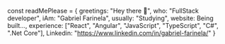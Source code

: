 const readMePlease = {
    greetings: "Hey there 👋",
    who: "FullStack developer",
    iAm: "Gabriel Farinela",
    usually: "Studying",
    website: Being built...,
    experience: ["React", "Angular", "JavaScript", "TypeScript", "C#", ".Net Core"],
    Linkedin: "https://www.linkedin.com/in/gabriel-farinela/"
}
